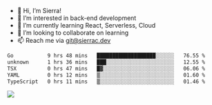 - 👋 Hi, I’m Sierra!
- 👀 I’m interested in back-end development
- 🌱 I’m currently learning React, Serverless, Cloud
- 💞️ I’m looking to collaborate on learning
- 📫 Reach me via git@sierrac.dev

<!--START_SECTION:waka-->

```txt
Go           9 hrs 48 mins   ███████████████████░░░░░░   76.55 %
unknown      1 hrs 36 mins   ███░░░░░░░░░░░░░░░░░░░░░░   12.55 %
TSX          0 hrs 47 mins   █▓░░░░░░░░░░░░░░░░░░░░░░░   06.06 %
YAML         0 hrs 12 mins   ▒░░░░░░░░░░░░░░░░░░░░░░░░   01.60 %
TypeScript   0 hrs 11 mins   ▒░░░░░░░░░░░░░░░░░░░░░░░░   01.46 %
```

<!--END_SECTION:waka-->


![](https://hit.yhype.me/github/profile?user_id=7351311)
